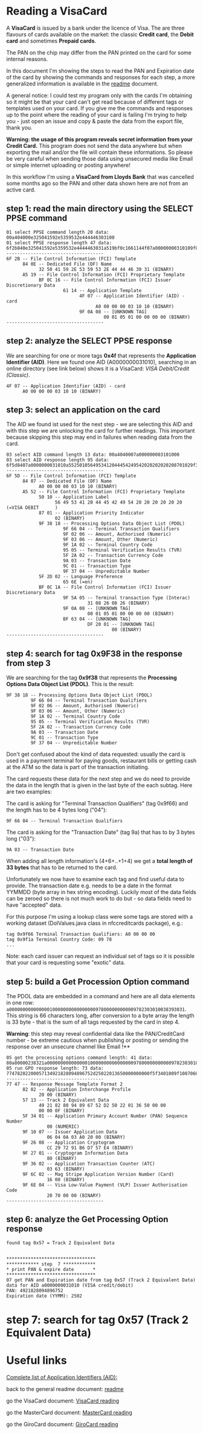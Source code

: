 # Reading a VisaCard

A **VisaCard** is issued by a bank under the licence of Visa. The are three flavours of cards
available on the market: the classic **Credit card**, the **Debit card** and sometimes **Prepaid cards**.

The PAN on the chip may differ from the PAN printed on the card for some internal reasons.

In this document I'm showing the steps to read the PAN and Expiration date of the card by showing 
the commands and responses for each step, a more generalized information is available in the 
[readme](readme.md) document.

A general notice: I could test my program only with the cards I'm obtaining so it might be that your 
card can't get read because of different tags or templates used on your card. If you give me the commands 
and responses up to the point where the reading of your card is failing I'm trying to help you - 
just open an issue and copy & paste the data from the export file, thank you.

**Warning: the usage of this program reveals secret information from your Credit Card.** 
This program does not send the data anywhere but when exporting the mail and/or the file 
will contain these informations. So please be very careful when sending those data using unsecured 
media like Email or simple internet uploading or posting anywhere!

In this workflow I'm using a **VisaCard from Lloyds Bank** that was cancelled some months ago so the PAN and 
other data shown here are not from an active card.

## step 1: read the main directory using the SELECT PPSE command

```plaintext
01 select PPSE command length 20 data: 00a404000e325041592e5359532e444446303100
01 select PPSE response length 47 data: 6f2b840e325041592e5359532e4444463031a519bf0c1661144f07a00000000310109f0a080001050100000000
------------------------------------
6F 2B -- File Control Information (FCI) Template
      84 0E -- Dedicated File (DF) Name
            32 50 41 59 2E 53 59 53 2E 44 44 46 30 31 (BINARY)
      A5 19 -- File Control Information (FCI) Proprietary Template
            BF 0C 16 -- File Control Information (FCI) Issuer Discretionary Data
                     61 14 -- Application Template
                           4F 07 -- Application Identifier (AID) - card
                                 A0 00 00 00 03 10 10 (BINARY)
                           9F 0A 08 -- [UNKNOWN TAG]
                                    00 01 05 01 00 00 00 00 (BINARY)
------------------------------------
```
## step 2: analyze the SELECT PPSE response

We are searching for one or more tags **0x4f** that represents the **Application Identifier (AID)**. 
Here we found one AID (A0000000031010), searching in an online directory (see link below) shows it is a VisaCard: 
*VISA Debit/Credit (Classic)*.

```plaintext
4F 07 -- Application Identifier (AID) - card
      A0 00 00 00 03 10 10 (BINARY)
```

## step 3: select an application on the card

The AID we found ist used for the next step - we are selecting this AID and with this step we are unlocking the card 
for further readings. This important because skipping this step may end in failures when reading data from the card.

```plaintext
03 select AID command length 13 data: 00a4040007a000000003101000
03 select AID response length 95 data: 6f5d8407a0000000031010a5525010564953412044454249542020202020208701029f38189f66049f02069f03069f1a0295055f2a029a039c019f37045f2d02656ebf0c1a9f5a0531082608269f0a080001050100000000bf6304df200180
------------------------------------
6F 5D -- File Control Information (FCI) Template
      84 07 -- Dedicated File (DF) Name
            A0 00 00 00 03 10 10 (BINARY)
      A5 52 -- File Control Information (FCI) Proprietary Template
            50 10 -- Application Label
                  56 49 53 41 20 44 45 42 49 54 20 20 20 20 20 20 (=VISA DEBIT      )
            87 01 -- Application Priority Indicator
                  02 (BINARY)
            9F 38 18 -- Processing Options Data Object List (PDOL)
                     9F 66 04 -- Terminal Transaction Qualifiers
                     9F 02 06 -- Amount, Authorised (Numeric)
                     9F 03 06 -- Amount, Other (Numeric)
                     9F 1A 02 -- Terminal Country Code
                     95 05 -- Terminal Verification Results (TVR)
                     5F 2A 02 -- Transaction Currency Code
                     9A 03 -- Transaction Date
                     9C 01 -- Transaction Type
                     9F 37 04 -- Unpredictable Number
            5F 2D 02 -- Language Preference
                     65 6E (=en)
            BF 0C 1A -- File Control Information (FCI) Issuer Discretionary Data
                     9F 5A 05 -- Terminal transaction Type (Interac)
                              31 08 26 08 26 (BINARY)
                     9F 0A 08 -- [UNKNOWN TAG]
                              00 01 05 01 00 00 00 00 (BINARY)
                     BF 63 04 -- [UNKNOWN TAG]
                              DF 20 01 -- [UNKNOWN TAG]
                                       80 (BINARY)
------------------------------------
```

## step 4: search for tag 0x9F38 in the response from step 3

We are searching for the tag **0x9f38** that represents the **Processing Options Data Object List (PDOL)**. This is the result:

```plaintext:
9F 38 18 -- Processing Options Data Object List (PDOL)
         9F 66 04 -- Terminal Transaction Qualifiers
         9F 02 06 -- Amount, Authorised (Numeric)
         9F 03 06 -- Amount, Other (Numeric)
         9F 1A 02 -- Terminal Country Code
         95 05 -- Terminal Verification Results (TVR)
         5F 2A 02 -- Transaction Currency Code
         9A 03 -- Transaction Date
         9C 01 -- Transaction Type
         9F 37 04 -- Unpredictable Number
```

Don't get confused about the kind of data requested: usually the card is used in a payment terminal for paying 
goods, restaurant bills or getting cash at the ATM so the data is part of the transaction initiating.

The card requests these data for the next step and we do need to provide the data in the length that is given in the 
last byte of the each subtag. Here are two examples:

The card is asking for "Terminal Transaction Qualifiers" (tag 0x9f66) and the length has to be 4 bytes long ("04"):
```plaintext
9F 66 04 -- Terminal Transaction Qualifiers
```

The card is asking for the "Transaction Date" (tag 9a) that has to by 3 bytes long ("03"):
```plaintext
9A 03 -- Transaction Date
```

When adding all length information's (4+6+..+1+4) we get a **total length of 33 bytes** that has to be returned to the card.

Unfortunately we now have to examine each tag and find useful data to provide. The transaction date e.g. needs to be a 
date in the format YYMMDD (byte array in hex string encoding). Luckily most of the data fields can be zeroed so there is 
not much work to do but - so data fields need to have "accepted" data.

For this purpose I'm using a lookup class were some tags are stored with a working dataset 
(DolValues.java class in nfccreditcards package), e.g.:
```plaintext
tag 0x9f66 Terminal Transaction Qualifiers: A0 00 00 00
tag 0x9f1a Terminal Country Code: 09 78
...
```

Note: each card issuer can request an individual set of tags so it is possible that your card is requesting some "exotic" data.

## step 5: build a Get Procession Option command

The PDOL data are embedded in a command and here are all data elements in one row: `a00000000000000010000000000000000978000000000009782303010038393031`. 
This string is 66 characters long, after conversion to a byte array the length is 33 byte - that is the sum of all tags requested by the card in step 4.

**Warning**: this step may reveal confidential data like the PAN/CreditCard number - be extreme cautious when publishing or posting or sending the response over 
an unsecure channel like Email !**

```plaintext
05 get the processing options command length: 41 data: 80a80000238321a0000000000000001000000000000000097800000000000978230301003839303100
05 run GPO response length: 73 data: 77478202200057134921828094896752d25022013650000000000f5f3401009f100706040a03a020009f2608cc297291b6d757e49f2701809f360203639f6c0216009f6e0420700000
------------------------------------
77 47 -- Response Message Template Format 2
      82 02 -- Application Interchange Profile
            20 00 (BINARY)
      57 13 -- Track 2 Equivalent Data
            49 21 82 80 94 89 67 52 D2 50 22 01 36 50 00 00
            00 00 0F (BINARY)
      5F 34 01 -- Application Primary Account Number (PAN) Sequence Number
               00 (NUMERIC)
      9F 10 07 -- Issuer Application Data
               06 04 0A 03 A0 20 00 (BINARY)
      9F 26 08 -- Application Cryptogram
               CC 29 72 91 B6 D7 57 E4 (BINARY)
      9F 27 01 -- Cryptogram Information Data
               80 (BINARY)
      9F 36 02 -- Application Transaction Counter (ATC)
               03 63 (BINARY)
      9F 6C 02 -- Mag Stripe Application Version Number (Card)
               16 00 (BINARY)
      9F 6E 04 -- Visa Low-Value Payment (VLP) Issuer Authorisation Code
               20 70 00 00 (BINARY)
------------------------------------
```

## step 6: analyze the Get Processing Option response


```plaintext
found tag 0x57 = Track 2 Equivalent Data


*********************************
************ step  7 ************
* print PAN & expire date       *
*********************************
07 get PAN and Expiration date from tag 0x57 (Track 2 Equivalent Data)
data for AID a0000000031010 (VISA credit/debit)
PAN: 4921828094896752
Expiration date (YYMM): 2502
```



# step 7: search for tag 0x57 (Track 2 Equivalent Data)




# Useful links

[Complete list of Application Identifiers (AID):](https://www.eftlab.com/knowledge-base/complete-list-of-application-identifiers-aid)


back to the general readme document: [readme](readme.md)

go the VisaCard document: [VisaCard reading](visacard.md)

go the MasterCard document: [MasterCard reading](mastercard.md)

go the GiroCard document: [GiroCard reading](girocard.md)


